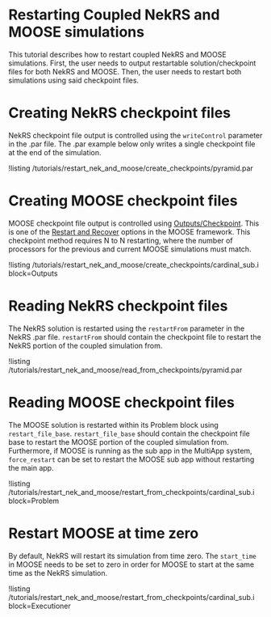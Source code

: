 # Restarting Coupled NekRS and MOOSE simulations

This tutorial describes how to restart coupled NekRS
and MOOSE simulations. First, the user needs to output
restartable solution/checkpoint files for both NekRS and MOOSE.
Then, the user needs to restart both simulations
using said checkpoint files.

# Creating NekRS checkpoint files

NekRS checkpoint file output is controlled
using the `writeControl` parameter in the .par file.
The .par example below only writes a single checkpoint file
at the end of the simulation.

!listing /tutorials/restart_nek_and_moose/create_checkpoints/pyramid.par

# Creating MOOSE checkpoint files

MOOSE checkpoint file output is controlled
using [Outputs/Checkpoint](https://mooseframework.inl.gov/source/outputs/Checkpoint.html).
This is one of the [Restart and Recover](https://mooseframework.inl.gov/application_usage/restart_recover.html)
options in the MOOSE framework. This checkpoint method requires N to N restarting, where the number of processors
for the previous and current MOOSE simulations must match.

!listing /tutorials/restart_nek_and_moose/create_checkpoints/cardinal_sub.i
  block=Outputs

# Reading NekRS checkpoint files

The NekRS solution is restarted using the `restartFrom`
parameter in the NekRS .par file. `restartFrom` should contain the
checkpoint file to restart the NekRS portion of the coupled simulation from.

!listing /tutorials/restart_nek_and_moose/read_from_checkpoints/pyramid.par

# Reading MOOSE checkpoint files

The MOOSE solution is restarted within its Problem block
using `restart_file_base`. `restart_file_base` should contain the
checkpoint file base to restart the MOOSE portion of the
coupled simulation from. Furthermore, if MOOSE is running as the sub app in the MultiApp
system, `force_restart` can be set to restart the MOOSE sub app
without restarting the main app.

!listing /tutorials/restart_nek_and_moose/restart_from_checkpoints/cardinal_sub.i
  block=Problem

# Restart MOOSE at time zero

By default, NekRS will restart its simulation from time zero. The `start_time` in MOOSE
needs to be set to zero in order for MOOSE to start at the same time as the NekRS simulation.

!listing /tutorials/restart_nek_and_moose/restart_from_checkpoints/cardinal_sub.i
  block=Executioner
